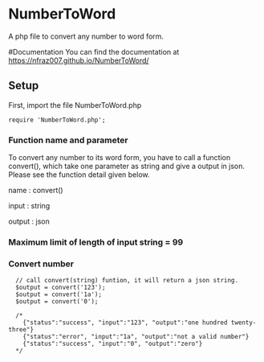 # NumberToWord
A php file to convert any number to word form.

#Documentation
You can find the documentation at https://nfraz007.github.io/NumberToWord/

## Setup

First, import the file NumberToWord.php

```
require 'NumberToWord.php';
```

### Function name and parameter
To convert any number to its word form, you have to call a function convert(), which take one parameter as string and give a output in json. Please see the function detail given below.

name : convert()

input : string

output : json

### Maximum limit of length of input string = 99

### Convert number
```
  // call convert(string) funtion, it will return a json string.
  $output = convert('123');
  $output = convert('1a');
  $output = convert('0');
  
  /*
    {"status":"success", "input":"123", "output":"one hundred twenty-three"}
    {"status":"error", "input":"1a", "output":"not a valid number"}
    {"status":"success", "input":"0", "output":"zero"}
  */
```
